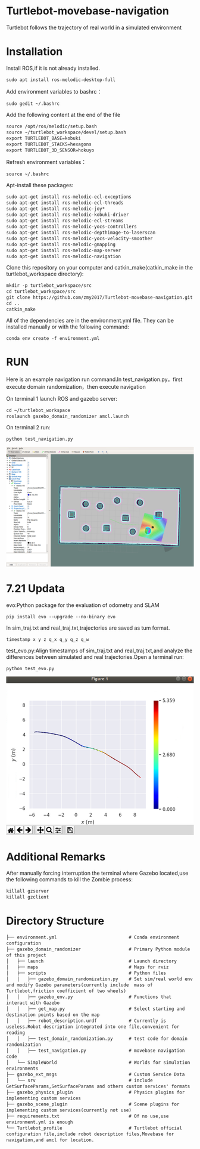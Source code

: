 # Turtlebot-movebase-navigation

Turtlebot follows the trajectory of real world in a simulated  environment  


# Installation
 Install ROS,if it is not already installed.  

 
```
sudo apt install ros-melodic-desktop-full
```   

 
 Add environment variables to bashrc： 

 
```
sudo gedit ~/.bashrc
```  


Add the following content at the end of the file  
```
source /opt/ros/melodic/setup.bash
source ~/turtlebot_workspace/devel/setup.bash
export TURTLEBOT_BASE=kobuki  
export TURTLEBOT_STACKS=hexagons
export TURTLEBOT_3D_SENSOR=hokuyo
```

Refresh environment variables：

```
source ~/.bashrc
```

Apt-install these packages:
```
sudo apt-get install ros-melodic-ecl-exceptions
sudo apt-get install ros-melodic-ecl-threads
sudo apt-get install ros-melodic-joy*
sudo apt-get install ros-melodic-kobuki-driver
sudo apt-get install ros-melodic-ecl-streams
sudo apt-get install ros-melodic-yocs-controllers
sudo apt-get install ros-melodic-depthimage-to-laserscan
sudo apt-get install ros-melodic-yocs-velocity-smoother
sudo apt-get install ros-melodic-gmapping
sudo apt-get install ros-melodic-map-server
sudo apt-get install ros-melodic-navigation
```
Clone this repository on your computer and catkin_make(catkin_make in the turtlebot_workspace directory):
```
mkdir -p turtlebot_workspace/src
cd turtlebot_workspace/src
git clone https://github.com/zmy2017/Turtlebot-movebase-navigation.git
cd ..
catkin_make
```
All of the dependencies are in the environment.yml file. They can be installed manually or with the following command:
```
conda env create -f environment.yml
```
# RUN
Here is an example navigation run command.In test_navigation.py，first execute domain randomization，then execute navigation

On terminal 1 launch ROS and gazebo server:
```
cd ~/turtlebot_workspace
roslaunch gazebo_domain_randomizer amcl.launch
```
On terminal 2 run:
```
python test_navigation.py
```
![](https://github.com/zmy2017/Turtlebot-movebase-navigation/blob/master/rviz.png)

# 7.21 Updata
evo:Python package for the evaluation of odometry and SLAM

```
pip install evo --upgrade --no-binary evo
```

In sim_traj.txt and real_traj.txt,trajectories are  saved as tum format.
```
timestamp x y z q_x q_y q_z q_w
```
 test_evo.py:Align timestamps of sim_traj.txt and real_traj.txt,and analyze the differences between simulated and real trajectories.Open a terminal run:

```
python test_evo.py
```

![](https://github.com/zmy2017/Turtlebot-movebase-navigation/blob/master/trajectory.png)


# Additional Remarks
After  manually forcing interruption the terminal where Gazebo located,use the following commands to kill the Zombie process:

```
killall gzserver
killall gzclient
```
# Directory Structure
```
├── environment.yml                           # Conda environment configuration
├── gazebo_domain_randomizer                  # Primary Python module of this project
│   ├── launch                                # Launch directory
│   ├── maps                                  # Maps for rviz
│   ├── scripts                               # Python files
│   │   ├── gazebo_domain_randomization.py    # Set sim/real world env and modify Gazebo parameters(currently include  mass of Turtlebot,friction coefficient of two wheels)
│   │   ├── gazebo_env.py                     # Functions that interact with Gazebo
│   │   ├── get_map.py                        # Select starting and destination points based on the map
│   │   ├── robot_description.urdf            # Currently is useless.Robot description integrated into one file,convenient for reading
│   │   ├── test_domain_randomization.py      # test code for domain randomization
│   │   ├── test_navigation.py                # movebase navigation code
│   └── SimpleWorld                           # Worlds for simulation environments
├── gazebo_ext_msgs                           # Custom Service Data
│   └── srv                                   # include GetSurfaceParams,SetSurfaceParams and others custom services' formats
├── gazebo_physics_plugin                     # Physics plugins for implementing custom services
├── gazebo_scene_plugin                       # Scene plugins for implementing custom services(currently not use)
├── requirements.txt                          # Of no use,use environment.yml is enough
└── Turtlebot_profile                         # Turtlebot official configuration file,include robot description files,Movebase for navigation,and amcl for location.


```

